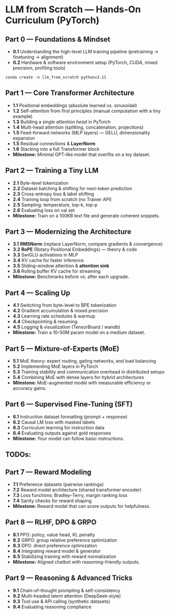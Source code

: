 # LLM from Scratch — Hands-On Curriculum (PyTorch)

## Part 0 — Foundations & Mindset
- **0.1** Understanding the high-level LLM training pipeline (pretraining → finetuning → alignment)
- **0.2** Hardware & software environment setup (PyTorch, CUDA, mixed precision, profiling tools)

```
conda create -n llm_from_scratch python=3.11
```

## Part 1 — Core Transformer Architecture
- **1.1** Positional embeddings (absolute learned vs. sinusoidal)
- **1.2** Self-attention from first principles (manual computation with a tiny example)
- **1.3** Building a *single attention head* in PyTorch
- **1.4** Multi-head attention (splitting, concatenation, projections)
- **1.5** Feed-forward networks (MLP layers) — GELU, dimensionality expansion
- **1.5** Residual connections & **LayerNorm**
- **1.6** Stacking into a full Transformer block
- **Milestone:** Minimal GPT-like model that overfits on a toy dataset.

## Part 2 — Training a Tiny LLM
- **2.1** Byte-level tokenization
- **2.2** Dataset batching & shifting for next-token prediction
- **2.3** Cross-entropy loss & label shifting
- **2.4** Training loop from scratch (no Trainer API)
- **2.5** Sampling: temperature, top-k, top-p
- **2.6** Evaluating loss on val set
- **Milestone:** Train on a 100KB text file and generate coherent snippets.

## Part 3 — Modernizing the Architecture
- **3.1** **RMSNorm** (replace LayerNorm, compare gradients & convergence)
- **3.2** **RoPE** (Rotary Positional Embeddings) — theory & code
- **3.3** SwiGLU activations in MLP
- **3.4** KV cache for faster inference
- **3.5** Sliding-window attention & **attention sink**
- **3.6** Rolling buffer KV cache for streaming
- **Milestone:** Benchmarks before vs. after each upgrade.

## Part 4 — Scaling Up
- **4.1** Switching from byte-level to BPE tokenization
- **4.2** Gradient accumulation & mixed precision
- **4.3** Learning rate schedules & warmup
- **4.4** Checkpointing & resuming
- **4.5** Logging & visualization (TensorBoard / wandb)
- **Milestone:** Train a 10–50M param model on a medium dataset.

## Part 5 — Mixture-of-Experts (MoE)
- **5.1** MoE theory: expert routing, gating networks, and load balancing
- **5.2** Implementing MoE layers in PyTorch
- **5.3** Training stability and communication overhead in distributed setups
- **5.4** Combining MoE with dense layers for hybrid architectures
- **Milestone:** MoE-augmented model with measurable efficiency or accuracy gains.

## Part 6 — Supervised Fine-Tuning (SFT)
- **6.1** Instruction dataset formatting (prompt + response)
- **6.2** Causal LM loss with masked labels
- **6.3** Curriculum learning for instruction data
- **6.4** Evaluating outputs against gold responses
- **Milestone:** Your model can follow basic instructions.


## TODOs:
## Part 7 — Reward Modeling
- **7.1** Preference datasets (pairwise rankings)
- **7.2** Reward model architecture (shared transformer encoder)
- **7.3** Loss functions: Bradley–Terry, margin ranking loss
- **7.4** Sanity checks for reward shaping
- **Milestone:** Reward model that can score outputs for helpfulness.

## Part 8 — RLHF, DPO & GRPO
- **8.1** PPO: policy, value head, KL penalty
- **8.2** GRPO: group relative preference optimization
- **8.3** DPO: direct preference optimization
- **8.4** Integrating reward model & generator
- **8.5** Stabilizing training with reward normalization
- **Milestone:** Aligned chatbot with reasoning-friendly outputs.

## Part 9 — Reasoning & Advanced Tricks
- **9.1** Chain-of-thought prompting & self-consistency
- **9.2** Multi-headed latent attention (DeepSeek-style)
- **9.3** Tool use & API calling (synthetic datasets)
- **9.4** Evaluating reasoning compliance
